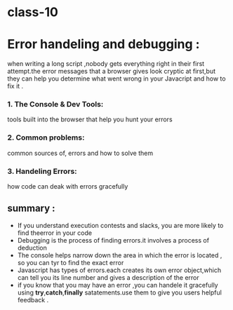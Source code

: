 # class-10 

# Error handeling and debugging :

when writing a long script ,nobody gets everything right in their first attempt.the error messages that a browser gives look cryptic at first,but they can help you determine what went wrong in your Javacript and how to fix it .

### 1. The Console & Dev Tools: 
tools built into the browser that help you hunt your errors
### 2. Common problems: 
common sources of,  errors and how to solve them
### 3. Handeling Errors: 
how code can deak with errors gracefully 


## summary :

* If you understand execution contests and slacks, you are more likely to find theerror in your code 
* Debugging is the process of finding errors.it involves a process of deduction 
* The console helps narrow down the area in which the error is located , so you can tyr to find the exact error
* Javascript has  types of errors.each creates its own error object,which can tell you its line number and gives a description of the error 
* if you know that you may have an error ,you can handele it gracefully using **try**,**catch**,**finally** satatements.use them to give you users helpful feedback .

